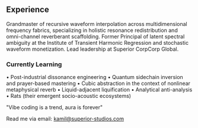 ## Experience

Grandmaster of recursive waveform interpolation across multidimensional frequency fabrics, specializing in holistic resonance redistribution and omni-channel reverberant scaffolding. Former Principal of latent spectral ambiguity at the Institute of Transient Harmonic Regression and stochastic waveform monetization. Lead leadership at Superior CorpCorp Global.

### Currently Learning
• Post-industrial dissonance engineering
• Quantum sidechain inversion and prayer-based mastering
• Cubic abstraction in the context of nonlinear metaphysical reverb
• Liquid-adjacent liquification
• Analytical anti-analysis
• Rats (their emergent socio-acoustic ecosystems)

"Vibe coding is a trend, aura is forever"

Read me via email: kamil@superior-studios.com
